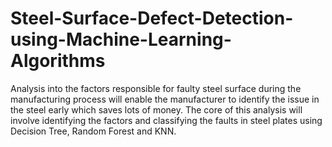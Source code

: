 # Steel-Surface-Defect-Detection-using-Machine-Learning-Algorithms

Analysis into the factors responsible for faulty steel surface during the manufacturing process will enable the manufacturer to identify the issue in the steel early which saves lots of money.
The core of this analysis will involve identifying the factors and classifying the faults in steel plates using  Decision Tree, Random Forest and KNN.
